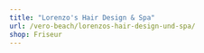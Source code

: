 ```yaml
---
title: "Lorenzo's Hair Design & Spa"
url: /vero-beach/lorenzos-hair-design-und-spa/
shop: Friseur
---
```

